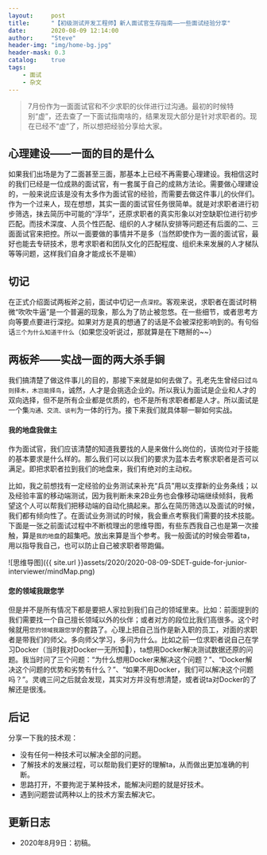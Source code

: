 ```yaml
---
layout:     post
title:      "【初级测试开发工程师】新人面试官生存指南——一些面试经验分享"
date:       2020-08-09 12:14:00
author:     "Steve"
header-img: "img/home-bg.jpg"
header-mask: 0.3
catalog:    true
tags:
    - 面试
    - 杂文
---
```



> 7月份作为一面面试官和不少求职的伙伴进行过沟通。最初的时候特别“虚”，还去查了一下面试指南啥的，结果发现大部分是针对求职者的。现在已经不“虚”了，所以想把经验分享给大家。

## 心理建设——一面的目的是什么

如果我们出场是为了二面甚至三面，那基本上已经不再需要心理建设。我相信这时的我们已经是一位成熟的面试官，有一套属于自己的成熟方法论。需要做心理建设的，一般来说应该是没有太多作为面试官的经验，而需要去做这件事儿的伙伴们。作为一个过来人，现在想想，其实一面的面试官任务很简单。就是对求职者进行初步筛选，抹去简历中可能的“浮华”，还原求职者的真实形象以对空缺职位进行初步匹配。而技术深度、人员个性匹配、组织的人才梯队安排等问题还有后面的二、三面面试官来把控。所以一面要做的事情并不是多（当然即使作为一面的面试官，最好也能去专研技术，思考求职者和团队文化的匹配程度、组织未来发展的人才梯队等等问题，这样我们自身才能成长不是嘛）

## 切记

在正式介绍面试两板斧之前，面试中切记一点`深挖`。客观来说，求职者在面试时稍微“吹吹牛逼”是一个普遍的现象，那么为了防止被忽悠。在一些细节，或者思考方向等要点要进行深挖。如果对方是真的想通了的话是不会被深挖影响到的。有句俗话`三个为什么知道干什么`（如果您没听说过，那就算是在下瞎掰的~~）

## 两板斧——实战一面的两大杀手锏

我们搞清楚了做这件事儿的目的，那接下来就是如何去做了。孔老先生曾经曰过`鸟则择木，木岂能择鸟`，诚然，人才是会挑选企业的。所以我认为面试是企业和人才的双向选择，但不是所有企业都是优质的，也不是所有求职者都是人才。所以面试是一个集`沟通、交流、谈判`为一体的行为。接下来我们就具体聊一聊如何实战。

#### 我的地盘我做主

作为面试官，我们应该清楚的知道我要找的人是来做什么岗位的，该岗位对于技能的基本要求是什么样的。那么我们可以以我们的要求为蓝本去考察求职者是否可以满足。即把求职者拉到我们的地盘来，我们有绝对的主动权。

比如，我之前想找有一定经验的业务测试来补充“兵员”用以支撑新的业务条线；以及经验丰富的移动端测试，因为我判断未来2B业务也会像移动端继续倾斜，我希望这个人可以帮我们把移动端的自动化搞起来。那么在简历筛选以及面试的时候，我们都有倾向性了。在面试业务测试的时候，我会重点考察我们需要的技术技能。下面是一张之前面试过程中不断梳理出的思维导图，有些东西我自己也是第一次接触，算是`我的地盘`的超集吧。放出来算是当个参考。我一般面试的时候会带着ta，用以指导我自己，也可以防止自己被求职者带跑偏。

![思维导图]({{ site.url }}assets/2020/2020-08-09-SDET-guide-for-junior-interviewer/mindMap.png)

#### 您的领域我跟您学

但是并不是所有情况下都是要把人家拉到我们自己的领域里来。比如：前面提到的我们需要找一个自己擅长领域以外的伙伴；或者对方的段位比我们高很多。这个时候就用`您的领域我跟您学`的套路了。心理上把自己当作是新入职的员工，对面的求职者是带我们的师父。多向师父学习，多问为什么。比如之前一位求职者说自己在学习Docker（当时我对Docker一无所知🐷），ta想用Docker解决测试数据还原的问题。我当时问了三个问题：“为什么想用Docker来解决这个问题？”、“Docker解决这个问题的优势和劣势有什么？”、“如果不用Docker，我们可以解决这个问题吗？”。灵魂三问之后就会发现，其实对方并没有想清楚，或者说ta对Docker的了解还是很浅。

## 后记

分享一下我的技术观：
- 没有任何一种技术可以解决全部的问题。
- 了解技术的发展过程，可以帮助我们更好的理解ta，从而做出更加准确的判断。
- 思路打开，不要拘泥于某种技术，能解决问题的就是好技术。
- 遇到问题尝试两种以上的技术方案去解决它。

## 更新日志
- 2020年8月9日：初稿。